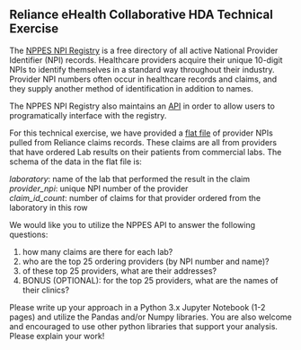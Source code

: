 ## Reliance eHealth Collaborative HDA Technical Exercise

The [NPPES NPI Registry](https://npiregistry.cms.hhs.gov/) is a free directory of all active National Provider Identifier (NPI) records. Healthcare providers acquire their unique 10-digit NPIs to identify themselves in a standard way throughout their industry. Provider NPI numbers often occur in healthcare records and claims, and they supply another method of identification in addition to names.

The NPPES NPI Registry also maintains an [API](https://npiregistry.cms.hhs.gov/registry/help-api) in order to allow users to programatically interface with the registry.

For this technical exercise, we have provided a [flat file](https://github.com/scotttse-rhie/recruiting/blob/master/Healthcare%20Data%20Analyst/data/provider_npi_list.tsv) of provider NPIs pulled from Reliance claims records.  These claims are all from providers that have ordered Lab results on their patients from commercial labs. The schema of the data in the flat file is:

*laboratory*: name of the lab that performed the result in the claim  
*provider_npi*: unique NPI number of the provider  
*claim_id_count*: number of claims for that provider ordered from the laboratory in this row  

We would like you to utilize the NPPES API to answer the following questions:

1) how many claims are there for each lab?
2) who are the top 25 ordering providers (by NPI number and name)?
3) of these top 25 providers, what are their addresses?
4) BONUS (OPTIONAL): for the top 25 providers, what are the names of their clinics?

Please write up your approach in a Python 3.x Jupyter Notebook (1-2 pages) and utilize the Pandas and/or Numpy libraries. You are also welcome and encouraged to use other python libraries that support your analysis. Please explain your work!
